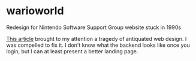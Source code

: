 warioworld
==========

Redesign for Nintendo Software Support Group website stuck in 1990s

[This article](http://www.theverge.com/2014/9/17/6351467/nintendos-ancient-developer-site) brought to my attention a tragedy of antiquated web design. I was compelled to fix it. I don't know what the backend looks like once you login, but I can at least present a better landing page.